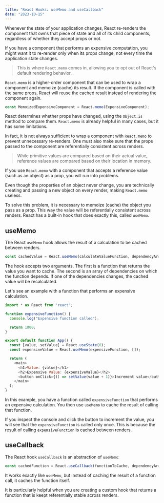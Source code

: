 ```yaml
---
title: "React Hooks: useMemo and useCallback"
date: "2023-10-15"
---
```


Whenever the state of your application changes, React re-renders the component that owns that piece of state and all of its child components, regardless of whether they accept props or not.

If you have a component that performs an expensive computation, you might want it to re-render only when its props change, not every time the application state changes.

> This is where `React.memo` comes in, allowing you to opt out of React's default rendering behavior.

`React.memo` is a higher-order component that can be used to wrap a component and memoize (cache) its result. If the component is called with the same props, React will reuse the cached result instead of rendering the component again.

```js
const MemoizedExpensiveComponent = React.memo(ExpensiveComponent);
```

React determines whether props have changed, using the `Object.is` method to compare them. `React.memo` is already helpful in many cases, but it has some limitations.

In fact, it is not always sufficient to wrap a component with `React.memo` to prevent unnecessary re-renders. One must also make sure that the props passed to the component are referentially consistent across renders.

> While primitive values are compared based on their actual value, reference values are compared based on their location in memory.

If you use `React.memo` with a component that accepts a reference value (such as an object) as a prop, you will run into problems.

Even though the properties of an object never change, you are technically creating and passing a new object on every render, making `React.memo` useless.

To solve this problem, it is necessary to memoize (cache) the object you pass as a prop. This way the value will be referentially consistent across renders. React has a built-in hook that does exactly this, called `useMemo`.

## useMemo

The React `useMemo` hook allows the result of a calculation to be cached between renders.

```js
const cachedValue = React.useMemo(calculateValueFunction, dependencyArray);
```

The hook accepts two arguments. The first is a function that returns the value you want to cache. The second is an array of dependencies on which the function depends. If one of the dependencies changes, the cached value will be recalculated.

Let's see an example with a function that performs an expensive calculation.

```js
import * as React from "react";

function expensiveFunction() {
  console.log("Expensive function called");

  return 1000;
}

export default function App() {
  const [value, setValue] = React.useState(0);
  const expensiveValue = React.useMemo(expensiveFunction, []);

  return (
    <main>
      <h1>Value: {value}</h1>
      <h2>Expensive Value: {expensiveValue}</h2>
      <button onClick={() => setValue(value + 1)}>Increment value</button>
    </main>
  );
}
```

In this example, you have a function called `expensiveFunction` that performs an expensive calculation. You then use `useMemo` to cache the result of calling that function.

If you inspect the console and click the button to increment the value, you will see that the `expensiveFunction` is called only once. This is because the result of calling `expensiveFunction` is cached between renders.

## useCallback

The React hook `useCallback` is an abstraction of `useMemo`:

```js
const cachedFunction = React.useCallback(functionToCache, dependencyArray);
```

It works exactly like `useMemo`, but instead of caching the result of a function call, it caches the function itself.

It is particularly helpful when you are creating a custom hook that returns a function that is keept referentially stable across renders.

